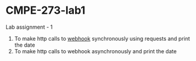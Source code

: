 # CMPE-273-lab1


Lab assignment - 1

1. To make http calls to [webhook](https://webhook.site/#/a3f70ce9-99a8-434f-a4fe-3ef1a24d350f) synchronously using requests and print the date
2. To make http calls to webhook asynchronously and print the date
